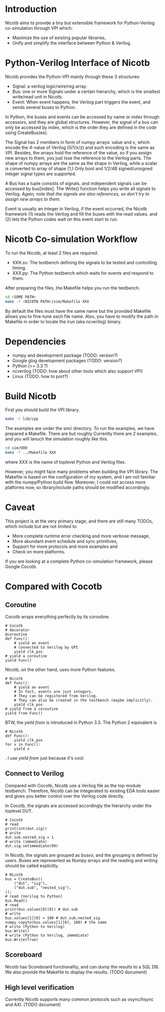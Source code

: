 # Introduction

Nicotb aims to provide a tiny but extensible framework
for Python-Verilog co-simulation through VPI which:

* Maximize the use of existing popular libraries,
* Unify and simplify the interface between Python & Verilog.

# Python-Verilog Interface of Nicotb

Nicotb provides the Python-VPI mainly through these 3 structures:

* Signal: a verilog logic/wire/reg array.
* Bus: one or more Signals under a certain hierarchy,
  which is the smallest write/read unit in Nicotb.
* Event: When event happens, the Verilog part triggers the event,
  and sends several buses to Python.

In Python, the buses and events can be accessed by name or index through accessors,
and they are global structures.
However, the signal of a bus can only be accessed by index,
which is the order they are defined in the code using CreateBus(es).

The Signal has 2 members in form of numpy arrays: value and x,
which encode the 4-value of Verilog (0/1/x/z)
and such encoding is the same as VPI.
Besides, the arrays hold the reference of the value,
so if you assign new arrays to them, you just lose the reference to the Verilog parts.
The shape of numpy arrays are the same as the shape in Verilog,
while a scalar is converted to array of shape (1,)
Only bool and 1/2/4B signed/unsigned integer signal types are supported.

A Bus has a tuple consists of signals,
and independent signals can be accessed by bus[index].
The Write() function helps you write all signals to Verilog.
*Again, note that the signals are also references,
so don't try to assign new arrays to them.*

Event is usually an integer in Verilog, if the event occurred,
the Nicotb framework (1) reads the Verilog and fill the buses with the read values.
and (2) lets the Python codes wait on this event start to run.

# Nicotb Co-simulation Workflow

To run the Nicotb, at least 2 files are required.

* XXX.sv: The testbench defining the signals to be tested and controlling timing.
* XXX.py: The Python testbench which waits for events and respond to them.

After preparing the files, the Makefile helps you run the testbench.

```bash
cd <SOME PATH>
make -f <NICOTB PATH>/sim/Makefile XXX
```

By default the files must have the same name
but the provided Makefile allows you to fine-tune each file name.
Also, you have to modify the path in Makefile
in order to locate the irun (aka ncverilog) binary.

# Dependencies

* numpy and development package (TODO: version?)
* Google glog development packages (TODO: version?)
* Python (>= 3.3 ?)
* ncverilog (TODO: how about other tools which also support VPI)
* Linux (TODO: how to port?)

# Build Nicotb

First you should build the VPI library.

```bash
make -C lib/cpp
```

The examples are under the sim/ directory.
To run the examples, we have prepared a Makefile.
There are but roughly
Currently there are 2 examples, and you will lanuch the simulation
roughly like this.

```bash
cd sim/OOO
make -f ../Makefile XXX
```

where XXX is the name of toplevel Python and Verilog files.

However, you might face many problems when building the VPI library.
The Makefile is based on the configuration of my system,
and I am not familiar with the numpy/Python build flow.
Moreover, I could not access more platforms now,
so library/include paths should be modified accordingly.

# Caveat

This project is at the very primary stage,
and there are still many TODOs,
which include but are not limited to:

* More complete runtime error checking and more verbose message,
* More abundant event schedule and sync primitives,
* Support for more protocols and more examples and
* Check on more platforms.

If you are looking at a complete Python co-simulation framework,
please Google Cocotb.

# Compared with Cocotb
## Coroutine
Cocotb wraps everything perfectly by its coroutine.

    # Cocotb
    # decorator
    @coroutine
    def Func():
        # yield an event
        # connected to Verilog by GPI
        yield clk_pos
    # yield a coroutine
    yield Func()

Nicotb, on the other hand, uses more Python features.

    # Nicotb
    def Func():
        # yield an event
        # In fact, events are just integers.
        # They can be registered from Verilog.
        # They can also be created in the testbench (maybe implicitly).
        yield clk_pos
    # yield from a coroutine
    yield from Func()

BTW, the *yield from* is introduced in Python 3.3.
The Python 2 equivalent is

    # Nicotb
    def Func():
        yield clk_pos
    for x in Func():
        yield x

. I use *yield from* just because it's cool.


## Connect to Verilog
Compared with Cocotb, Nicotb use a Verilog file as the top module testbench.
Therefore, Nicotb can be integerated to existing EDA tools easier and gives you better control over the Verilog code directly.

In Cocotb, the signals are accessed accordingly the hierarchy under the toplevel DUT.

    # Cocotb
    # read
    print(int(dut.sig))
    # write
    dut.sub.nested_sig = 1
    # write (immediate)
    dut.sig.setimmediate(99)

In Nicotb, the signals are grouped as *buses*, and the grouping is defined by users.
Buses are represented as Numpy arrays and the reading and writing should be called explicitly.

    # Nicotb
    bus = CreateBus((
        ("dut", "sig"),
        ("dut.sub", "nested_sig"),
    ));
    # read (Verilog to Python)
    bus.Read()
    # read
    print(bus.values[0][0]) # dut.sub
    # write
    bus.values[1][0] = 100 # dut.sub.nested_sig
    numpy.copyto(bus.values[1][0], 100) # the same
    # write (Python to Verilog)
    bus.Write()
    # write (Python to Verilog, immediate)
    bus.Write(True)

## Scoreboard
Nicotb has Scoreboard functionality, and can dump the results to a SQL DB.
We also provide the Makefile to display the results.
(TODO document)

## High level verification
Currently Nicotb supports many common protocols such as vsync/hsync and AXI.
(TODO document)
